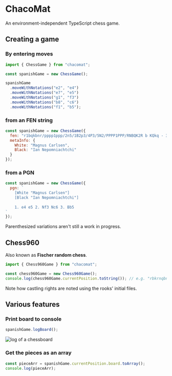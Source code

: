 # ChacoMat

An environment-independent TypeScript chess game.

## Creating a game

### By entering moves

```javascript
import { ChessGame } from "chacomat";

const spanishGame = new ChessGame();

spanishGame
  .moveWithNotations("e2", "e4")
  .moveWithNotations("e7", "e5")
  .moveWithNotations("g1", "f3")
  .moveWithNotations("b8", "c6")
  .moveWithNotations("f1", "b5");
```

### from an FEN string

```javascript
const spanishGame = new ChessGame({
  fen: "r1bqkbnr/pppp1ppp/2n5/1B2p3/4P3/5N2/PPPP1PPP/RNBQK2R b KQkq - 3 3",
  metaInfo: {
    White: "Magnus Carlsen",
    Black: "Ian Nepomniachtchi"
  }
});
```

### from a PGN

```javascript
const spanishGame = new ChessGame({
  pgn: `
    [White "Magnus Carlsen"]
    [Black "Ian Nepomniachtchi"]
    
    1. e4 e5 2. Nf3 Nc6 3. Bb5
`
});
```

Parenthesized variations aren't still a work in progress.

## Chess960

Also known as **Fischer random chess**.

```javascript
import { Chess960Game } from "chacomat";

const chess960Game = new Chess960Game();
console.log(chess960Game.currentPosition.toString()); // e.g. "rbkrnqbn/pppppppp/8/8/8/8/PPPPPPPP/RBKRNQBN w ADad - 0 1"
```

Note how castling rights are noted using the rooks' initial files.

## Various features

### Print board to console

```javascript
spanishGame.logBoard();
```

![log of a chessboard](https://i.imgur.com/96BdDi8.png "game.logBoard()")

### Get the pieces as an array

```javascript
const pieceArr = spanishGame.currentPosition.board.toArray();
console.log(pieceArr);
```